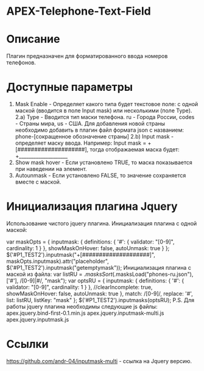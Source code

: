 APEX-Telephone-Text-Field
=========================

Описание
=========================

Плагин предназначен для форматированного ввода номеров телефонов.

Доступные параметры
=========================

1) Mask Enable - Определяет какого типа будет текстовое поле: с одной маской (вводится в поле Input mask) или несколькими (поле Type).
2.a) Type - Вводится тип маски телефона. ru - Города России, codes - Страны мира, us - США.
Для добавления новой страны необходимо добавить в плагин файл формата json с названием: phone-[сокращенное обозначение страны]
2.b) Input mask - определяет маску ввода.
Например: Input mask = +[####################], тогда отображаемая маска будет: +____________________
2) Show mask hover - Если установлено TRUE, то маска показывается при наведении на элемент.
3) Autounmask - Если установлено FALSE, то значение сохраняется вместе с маской.

Инициализация плагина Jquery
=========================

Использование чистого jquery плагина.
Инициализация плагина с одной маской:

var maskOpts = {
                               inputmask: {
                                   definitions: {
                                       '#': {
                                           validator: "[0-9]",
                                           cardinality: 1
                                       }
                                   },
                                   showMaskOnHover: false,
                                   autoUnmask: true
                               }
                           };
$('#P1_TEST2').inputmask("+[####################]", maskOpts.inputmask).attr("placeholder", $('#P1_TEST2').inputmask("getemptymask"));
Инициализация плагина с маской из файла:
var listRU = $.masksSort($.masksLoad("phones-ru.json"), ['#'], /[0-9]|#/, "mask");
var optsRU = {
                               inputmask: {
                                   definitions: {
                                       '#': {
                                           validator: "[0-9]",
                                           cardinality: 1
                                       }
                                   },
                                   //clearIncomplete: true,
                                   showMaskOnHover: false,
                                   autoUnmask: true
                               },
                               match: /[0-9]/,
                               replace: '#',
                               list: listRU,
                               listKey: "mask"
                           };
$('#P1_TEST2').inputmasks(optsRU);
P.S. Для работы jquery плагина необходимы следующие js файлы:
apex.jquery.bind-first-0.1.min.js
apex.jquery.inputmask-multi.js
apex.jquery.inputmask.js

Ссылки
=========================
https://github.com/andr-04/inputmask-multi - ссылка на Jquery версию.
